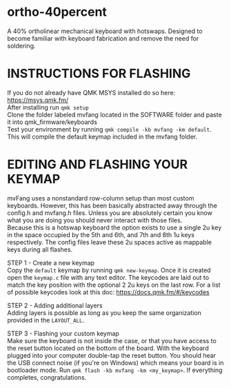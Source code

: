# ortho-40percent
 A 40% ortholinear mechanical keyboard with hotswaps. Designed to become familiar with keyboard fabrication and remove the need for soldering.

# INSTRUCTIONS FOR FLASHING  
If you do not already have QMK MSYS installed do so here: https://msys.qmk.fm/  
After installing run `qmk setup`  
Clone the folder labeled mvfang located in the SOFTWARE folder and paste it into qmk_firmware/keyboards  
Test your environment by running `qmk compile -kb mvfang -km default`. This will compile the default keymap included in the mvfang folder.  
  
# EDITING AND FLASHING YOUR KEYMAP  
mvFang uses a nonstandard row-column setup than most custom keyboards. However, this has been basically abstracted away through the config.h and mvfang.h files. Unless you are absolutely certain you know what you are doing you should never interact with those files.  
Because this is a hotswap keyboard the option exists to use a single 2u key in the space occupied by the 5th and 6th, and 7th and 8th 1u keys respectively. The config files leave these 2u spaces active as mappable keys during all flashes.  
  
STEP 1 - Create a new keymap  
Copy the `default` keymap by running `qmk new-keymap`. Once it is created open the `keymap.c` file with any text editor. The keycodes are laid out to match the key position with the optional 2 2u keys on the last row. For a list of possible keycodes look at this doc: https://docs.qmk.fm/#/keycodes  
  
STEP 2 - Adding additional layers  
Adding layers is possible as long as you keep the same organization provided in the `LAYOUT_ALL`.  
  
STEP 3 - Flashing your custom keymap  
Make sure the keyboard is not inside the case, or that you have access to the reset button located on the bottom of the board. With the keyboard plugged into your computer double-tap the reset button. You should hear the USB connect noise (if you're on Windows) which means your board is in bootloader mode. Run `qmk flash -kb mvfang -km <my_keymap>`. If everything completes, congratulations.
